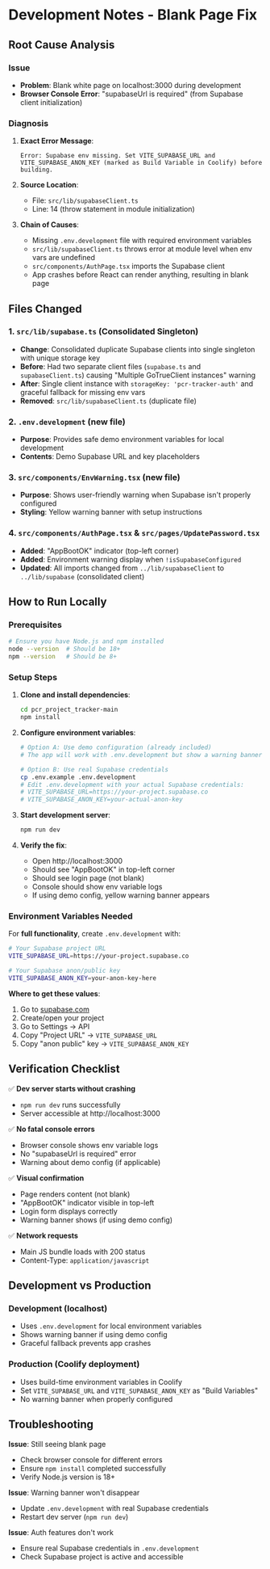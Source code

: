 # Development Notes - Blank Page Fix

## Root Cause Analysis

### Issue
- **Problem**: Blank white page on localhost:3000 during development
- **Browser Console Error**: "supabaseUrl is required" (from Supabase client initialization)

### Diagnosis
1. **Exact Error Message**: 
   ```
   Error: Supabase env missing. Set VITE_SUPABASE_URL and VITE_SUPABASE_ANON_KEY (marked as Build Variable in Coolify) before building.
   ```

2. **Source Location**: 
   - File: `src/lib/supabaseClient.ts`
   - Line: 14 (throw statement in module initialization)

3. **Chain of Causes**:
   - Missing `.env.development` file with required environment variables
   - `src/lib/supabaseClient.ts` throws error at module level when env vars are undefined
   - `src/components/AuthPage.tsx` imports the Supabase client
   - App crashes before React can render anything, resulting in blank page

## Files Changed

### 1. `src/lib/supabase.ts` (Consolidated Singleton)
- **Change**: Consolidated duplicate Supabase clients into single singleton with unique storage key
- **Before**: Had two separate client files (`supabase.ts` and `supabaseClient.ts`) causing "Multiple GoTrueClient instances" warning
- **After**: Single client instance with `storageKey: 'pcr-tracker-auth'` and graceful fallback for missing env vars
- **Removed**: `src/lib/supabaseClient.ts` (duplicate file)

### 2. `.env.development` (new file)
- **Purpose**: Provides safe demo environment variables for local development
- **Contents**: Demo Supabase URL and key placeholders

### 3. `src/components/EnvWarning.tsx` (new file)
- **Purpose**: Shows user-friendly warning when Supabase isn't properly configured
- **Styling**: Yellow warning banner with setup instructions

### 4. `src/components/AuthPage.tsx` & `src/pages/UpdatePassword.tsx`
- **Added**: "AppBootOK" indicator (top-left corner)
- **Added**: Environment warning display when `!isSupabaseConfigured`
- **Updated**: All imports changed from `../lib/supabaseClient` to `../lib/supabase` (consolidated client)

## How to Run Locally

### Prerequisites
```bash
# Ensure you have Node.js and npm installed
node --version  # Should be 18+ 
npm --version   # Should be 8+
```

### Setup Steps
1. **Clone and install dependencies**:
   ```bash
   cd pcr_project_tracker-main
   npm install
   ```

2. **Configure environment variables**:
   ```bash
   # Option A: Use demo configuration (already included)
   # The app will work with .env.development but show a warning banner
   
   # Option B: Use real Supabase credentials
   cp .env.example .env.development
   # Edit .env.development with your actual Supabase credentials:
   # VITE_SUPABASE_URL=https://your-project.supabase.co
   # VITE_SUPABASE_ANON_KEY=your-actual-anon-key
   ```

3. **Start development server**:
   ```bash
   npm run dev
   ```

4. **Verify the fix**:
   - Open http://localhost:3000
   - Should see "AppBootOK" in top-left corner
   - Should see login page (not blank)
   - Console should show env variable logs
   - If using demo config, yellow warning banner appears

### Environment Variables Needed

For **full functionality**, create `.env.development` with:
```bash
# Your Supabase project URL
VITE_SUPABASE_URL=https://your-project.supabase.co

# Your Supabase anon/public key  
VITE_SUPABASE_ANON_KEY=your-anon-key-here
```

**Where to get these values**:
1. Go to [supabase.com](https://supabase.com)
2. Create/open your project
3. Go to Settings → API
4. Copy "Project URL" → `VITE_SUPABASE_URL`
5. Copy "anon public" key → `VITE_SUPABASE_ANON_KEY`

## Verification Checklist

✅ **Dev server starts without crashing**
- `npm run dev` runs successfully
- Server accessible at http://localhost:3000

✅ **No fatal console errors**
- Browser console shows env variable logs
- No "supabaseUrl is required" error
- Warning about demo config (if applicable)

✅ **Visual confirmation**
- Page renders content (not blank)
- "AppBootOK" indicator visible in top-left
- Login form displays correctly
- Warning banner shows (if using demo config)

✅ **Network requests**
- Main JS bundle loads with 200 status
- Content-Type: `application/javascript`

## Development vs Production

### Development (localhost)
- Uses `.env.development` for local environment variables
- Shows warning banner if using demo config
- Graceful fallback prevents app crashes

### Production (Coolify deployment)
- Uses build-time environment variables in Coolify
- Set `VITE_SUPABASE_URL` and `VITE_SUPABASE_ANON_KEY` as "Build Variables"
- No warning banner when properly configured

## Troubleshooting

**Issue**: Still seeing blank page
- Check browser console for different errors
- Ensure `npm install` completed successfully
- Verify Node.js version is 18+

**Issue**: Warning banner won't disappear
- Update `.env.development` with real Supabase credentials
- Restart dev server (`npm run dev`)

**Issue**: Auth features don't work
- Ensure real Supabase credentials in `.env.development`
- Check Supabase project is active and accessible
